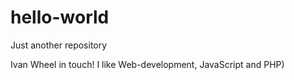 # hello-world
Just another repository

Ivan Wheel in touch! I like Web-development, JavaScript and PHP)

